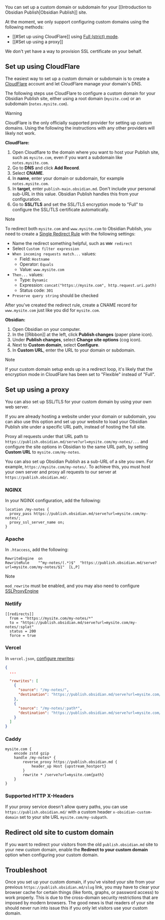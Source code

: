 You can set up a custom domain or subdomain for your [[Introduction to Obsidian Publish|Obsidian Publish]] site.

At the moment, we only support configuring custom domains using the following methods:

- [[#Set up using CloudFlare]] using [Full (strict) mode](https://developers.cloudflare.com/ssl/origin-configuration/ssl-modes/full-strict/).
- [[#Set up using a proxy]]

We don't yet have a way to provision SSL certificate on your behalf.

## Set up using CloudFlare

The easiest way to set up a custom domain or subdomain is to create a [CloudFlare](https://cloudflare.com) account and let CloudFlare manage your domain's DNS.

The following steps use CloudFlare to configure a custom domain for your Obsidian Publish site, either using a root domain (`mysite.com`) or an subdomain (`notes.mysite.com`).

> [!warning]
> CloudFlare is the only officially supported provider for setting up custom domains. Using the following the instructions with any other providers will likely not work.

**CloudFlare:**

1. Open Cloudflare to the domain where you want to host your Publish site, such as `mysite.com`, even if you want a subdomain like `notes.mysite.com`.
2. Go to **DNS** and click **Add Record**.
3. Select **CNAME**.
4. In **name**, enter your domain or subdomain, for example `notes.mysite.com`.
5. In **target**, enter `publish-main.obsidian.md`. Don't include your personal sub-URL in this value. Obsidian Publish handles this from your configuration.
6. Go to **SSL/TLS** and set the SSL/TLS encryption mode to "Full" to configure the SSL/TLS certificate automatically.

> [!note]
> To redirect both `mysite.com` and `www.mysite.com` to Obsidian Publish, you need to create a [Single Redirect Rule](https://developers.cloudflare.com/rules/url-forwarding/single-redirects/examples/#redirect-all-requests-to-a-different-hostname) with the following settings:
>
> -   Name the redirect something helpful, such as `WWW redirect`
> -   Select `Custom filter expression`
> -   `When incoming requests match...` values:
>     - Field: `Hostname`
>     - Operator: `Equals`
>     - Value: `www.mysite.com`
> -   `Then...` values:
>     - Type: `Dynamic`
>     - Expression: `concat("https://mysite.com", http.request.uri.path)`
>     - Status code: `301`
> - `Preserve query string` should be checked
>
> After you've created the redirect rule, create a CNAME record for `www.mysite.com` just like you did for `mysite.com`.

**Obsidian:**

1. Open Obsidian on your computer.
2. In the [[Ribbon]] at the left, click **Publish changes** (paper plane icon).
3. Under **Publish changes**, select **Change site options** (cog icon).
4. Next to **Custom domain**, select **Configure**.
5. In **Custom URL**, enter the URL to your domain or subdomain.

> [!note]
> If your custom domain setup ends up in a redirect loop, it's likely that the encryption mode in CloudFlare has been set to "Flexible" instead of "Full".

## Set up using a proxy

You can also set up SSL/TLS for your custom domain by using your own web server.

If you are already hosting a website under your domain or subdomain, you can also use this option and set up your website to load your Obsidian Publish site under a specific URL path, instead of hosting the full site.

Proxy all requests under that URL path to `https://publish.obsidian.md/serve?url=mysite.com/my-notes/...` and configure the site options in Obsidian to the same URL path, by setting **Custom URL** to `mysite.com/my-notes`.

You can also set up Obsidian Publish as a sub-URL of a site you own. For example, `https://mysite.com/my-notes/`. To achieve this, you must host your own server and proxy all requests to our server at `https://publish.obsidian.md/`.

### NGINX

In your NGINX configuration, add the following:

```nginx
location /my-notes {
  proxy_pass https://publish.obsidian.md/serve?url=mysite.com/my-notes/;
  proxy_ssl_server_name on;
}
```

### Apache

In `.htaccess`, add the following:

```htaccess
RewriteEngine  on
RewriteRule    "^my-notes/(.*)$"  "https://publish.obsidian.md/serve?url=mysite.com/my-notes/$1"  [L,P]
```

> [!note]
> `mod_rewrite` must be enabled, and you may also need to configure [SSLProxyEngine](https://stackoverflow.com/questions/40938148/reverse-proxy-for-external-url-apache)

### Netlify

```
[[redirects]]
  from = "https://mysite.com/my-notes/*"
  to = "https://publish.obsidian.md/serve?url=mysite.com/my-notes/:splat"
  status = 200
  force = true
```

### Vercel

In `vercel.json`, [configure rewrites](https://vercel.com/docs/configuration#project/rewrites):

```json
{
  ...

  "rewrites": [
    {
      "source": "/my-notes/",
      "destination": "https://publish.obsidian.md/serve?url=mysite.com/my-notes"
    },
    {
      "source": "/my-notes/:path*",
      "destination": "https://publish.obsidian.md/serve?url=mysite.com/my-notes/:path*"
    }
  ]
}
```

### Caddy

```
mysite.com {
	encode zstd gzip
	handle /my-notes* {
		reverse_proxy https://publish.obsidian.md {
			header_up Host {upstream_hostport}
		}
		rewrite * /serve?url=mysite.com{path}
	}
}
```

### Supported HTTP X-Headers

If your proxy service doesn't allow query paths, you can use `https://publish.obsidian.md/` with a custom header `x-obsidian-custom-domain` set to your site URL `mysite.com/my-subpath`.

## Redirect old site to custom domain

If you want to redirect your visitors from the old `publish.obsidian.md` site to your new custom domain, enable the **Redirect to your custom domain** option when configuring your custom domain.

## Troubleshoot

Once you set up your custom domain, if you've visited your site from your previous `https://publish.obsidian.md/slug` link, you may have to clear your browser cache for certain things (like fonts, graphs, or password access) to work properly. This is due to the cross-domain security restrictions that are imposed by modern browsers. The good news is that readers of your site should never run into issue this if you only let visitors use your custom domain.
